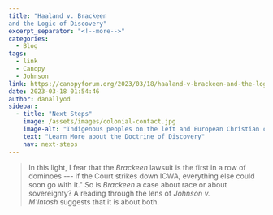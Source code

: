 ```yaml
---
title: "Haaland v. Brackeen
and the Logic of Discovery"
excerpt_separator: "<!--more-->"
categories:
  - Blog
tags:
  - link
  - Canopy
  - Johnson
link: https://canopyforum.org/2023/03/18/haaland-v-brackeen-and-the-logic-of-discovery/
date: 2023-03-18 01:54:46
author: danallyod
sidebar:
  - title: "Next Steps"
    image: /assets/images/colonial-contact.jpg
    image-alt: "Indigenous peoples on the left and European Christian colonizers on the right planting a cross. In the middle is Mother Earth."
    text: "Learn More about the Doctrine of Discovery"
    nav: next-steps 
---
```

> In this light, I fear that the *Brackeen* lawsuit is the first in a row of dominoes --- if the Court strikes down ICWA, everything else could soon go with it." So is *Brackeen* a case about race or about sovereignty? A reading through the lens of *Johnson v. M'Intosh* suggests that it is about both.